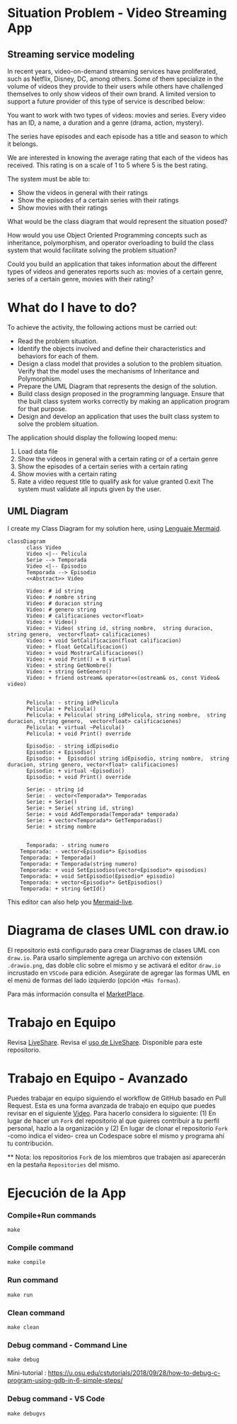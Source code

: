 # Situation Problem - Video Streaming App

## Streaming service modeling
In recent years, video-on-demand streaming services have proliferated, such as Netflix, Disney, DC, among others. Some of them specialize in the volume of videos they provide to their users while others have challenged themselves to only show videos of their own brand. A limited version to support a future provider of this type of service is described below:

You want to work with two types of videos: movies and series. Every video has an ID, a name, a duration and a genre (drama, action, mystery).

The series have episodes and each episode has a title and season to which it belongs.

We are interested in knowing the average rating that each of the videos has received. This rating is on a scale of 1 to 5 where 5 is the best rating.

The system must be able to:

- Show the videos in general with their ratings
- Show the episodes of a certain series with their ratings
- Show movies with their ratings

What would be the class diagram that would represent the situation posed?

How would you use Object Oriented Programming concepts such as inheritance, polymorphism, and operator overloading to build the class system that would facilitate solving the problem situation?

Could you build an application that takes information about the different types of videos and generates reports such as: movies of a certain genre, series of a certain genre, movies with their rating?

# What do I have to do?
To achieve the activity, the following actions must be carried out:

- Read the problem situation.
- Identify the objects involved and define their characteristics and behaviors for each of them.
- Design a class model that provides a solution to the problem situation. Verify that the model uses the mechanisms of Inheritance and Polymorphism.
- Prepare the UML Diagram that represents the design of the solution.
- Build class design proposed in the programming language. Ensure that the built class system works correctly by making an application program for that purpose.
- Design and develop an application that uses the built class system to solve the problem situation.


The application should display the following looped menu:
1. Load data file
2. Show the videos in general with a certain rating or of a certain genre
3. Show the episodes of a certain series with a certain rating
4. Show movies with a certain rating
5. Rate a video
request title to qualify
ask for value granted
0.exit
The system must validate all inputs given by the user.

## UML Diagram

I create my Class Diagram for my solution here, using [Lenguaje Mermaid](https://mermaid.js.org/syntax/classDiagram.html).

```mermaid
classDiagram
      class Video
      Video <|-- Pelicula
      Serie --> Temporada
      Video <|-- Episodio
      Temporada --> Episodio
      <<Abstract>> Video

      Video: # id string 
      Video: # nombre string
      Video: # duracion string 
      Video: # genero string
      Video: # calificaciones vector<float> 
      Video: + Video()
      Video: + Video( string id, string nombre,  string duracion, string genero,  vector<float> calificaciones)
      Video: + void SetCalificacion(float calificacion) 
      Video: + float GetCalificacion() 
      Video: + void MostrarCalificaciones() 
      Video: + void Print() = 0 virtual 
      Video: + string GetNombre()
      Video: + string GetGenero()
      Video: + friend ostream& operator<<(ostream& os, const Video& video)
      

      Pelicula: - string idPelicula
      Pelicula: + Pelicula()
      Pelicula: + Pelicula( string idPelicula, string nombre,  string duracion, string genero,  vector<float> calificaciones)
      Pelicula: + virtual ~Pelicula()
      Pelicula: + void Print() override   

      Episodio: - string idEpisodio
      Episodio: + Episodio()
      Episodio: +  Episodio( string idEpisodio, string nombre,  string duracion, string genero, vector<float> calificaciones)
      Episodio: + virtual ~Episodio()
      Episodio: + void Print() override 
     
      Serie: - string id
      Serie: - vector<Temporada*> Temporadas 
      Serie: + Serie()
      Serie: + Serie( string id, string)
      Serie: + void AddTemporada(Temporada* temporada)
      Serie: + vector<Temporada*> GetTemporadas()
      Serie: + strimg nombre


      Temporada: - string numero
	Temporada: - vector<Episodio*> Episodios
	Temporada: + Temporada()
	Temporada: + Temporada(string numero)
	Temporada: + void SetEpisodios(vector<Episodio*> episodios)
	Temporada: + void SetEpisodio(Episodio* episodio)
	Temporada: + vector<Episodio*> GetEpisodios()
	Temporada: + string GetId()
```
This editor can also help you [Mermaid-live](https://mermaid.live/).

# Diagrama de clases UML con draw.io
El repositorio está configurado para crear Diagramas de clases UML con ```draw.io```. Para usarlo simplemente agrega un archivo con extensión ```.drawio.png```, das doble clic sobre el mismo y se activará el editor ```draw.io``` incrustado en ```VSCode``` para edición. Asegúrate de agregar las formas UML en el menú de formas del lado izquierdo (opción ```+Más formas```).

Para más información consulta el [MarketPlace](https://marketplace.visualstudio.com/items?itemName=hediet.vscode-drawio).

# Trabajo en Equipo

Revisa [LiveShare](https://youtu.be/9QXwSg9-2qQ). Revisa el [uso de LiveShare](https://www.youtube.com/watch?v=nj535VbE9pQ). Disponible para este repositorio.

# Trabajo en Equipo - Avanzado

Puedes trabajar en equipo siguiendo el workflow de GitHub basado en Pull Request. Esta es una forma avanzada de trabajo en equipo que puedes revisar en el siguiente [Video](https://www.youtube.com/watch?v=Zqft6yNRuNs). Para hacerlo considera lo siguiente: (1) En lugar de hacer un ```Fork``` del repositorio al que quieres contribuir a tu perfil personal, hazlo a la organización y (2) En lugar de clonar el repositorio ```Fork``` -como indica el video- crea un Codespace sobre el mismo y programa ahí tu contribución.

** Nota: los repositorios ```Fork``` de los miembros que trabajen así aparecerán en la pestaña ```Repositories``` del mismo.

# Ejecución de la App

### Compile+Run commands
```
make
```
### Compile command
```
make compile
```
### Run command
```
make run
```

### Clean command
```
make clean
```
### Debug command - Command Line
```
make debug
```
Mini-tutorial : https://u.osu.edu/cstutorials/2018/09/28/how-to-debug-c-program-using-gdb-in-6-simple-steps/

### Debug command - VS Code
```
make debugvs
```
